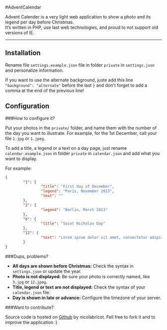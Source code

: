 #AdventCalendar

Advent Calender is a very light web application to show a photo and its legend per day before Christmas.  
It’s written in PHP, use last web technologies, and proud to not support old versions of IE.


***

## Installation

Rename file `settings.example.json` file in folder `private` in `settings.json` and personalize information.

If you want to use the alternate background, juste add this line `"background": "alternate"` before the last `}` and don't forget to add a comma at the end of the previous line!

## Configuration

###How to configure it?

Put your photos in the `private/` folder, and name them with the number of the day you want to illustrate.
For example, for the 1st December, call your file `1.jpg` or `1.jpeg`.

To add a title, a legend or a text on a day page, just rename `calendar.example.json` in folder `private` in `calendar.json` and add what you want to display.

For example:

```json
{
        "1": {
                "title": "First day of December",
                "legend": "Paris, November 2013",
                "text": ""
        },
        "2": {
                "legend": "Berlin, March 2013"
        },
        "6": {
                "title": "Saint Nicholas Day"
        },
        "12": {
                "text": "Lorem ipsum dolor sit amet, consectetur adipisicing elit, sed do eiusmod tempor incididunt ut labore et dolore magna aliqua. Ut enim ad minim veniam, quis nostrud exercitation ullamco laboris nisi ut aliquip ex ea commodo consequat. Duis aute irure dolor in reprehenderit in voluptate velit esse cillum dolore eu fugiat nulla pariatur. Excepteur sint occaecat cupidatat non proident, sunt in culpa qui officia deserunt mollit anim id est laborum."
        }
}
```

###Oups, problems?

- __All days are shown before Christmas:__ Check the syntax in `settings.json` or update the year.
- __Photo is not displayed:__ Be sure your photo is correctly named, like `3.jpg` or `12.jpeg`.
- __Title, legend or text are not displayed:__ Check the syntax of your `calendar.json` file.
- __Day is shown in late or advance:__ Configure the timezone of your server.


###Want to contribute?

Source code is hosted on [Github](https://github.com/nicolabricot/AdventCalendar) by nicolabricot. Fell free to fork it and to improve the application :)

